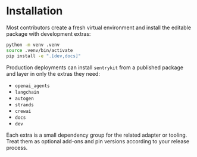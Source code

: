 # Installation

Most contributors create a fresh virtual environment and install the editable package with development extras:

```bash
python -m venv .venv
source .venv/bin/activate
pip install -e ".[dev,docs]"
```

Production deployments can install `sentrykit` from a published package and layer in only the extras they need:

- `openai_agents`
- `langchain`
- `autogen`
- `strands`
- `crewai`
- `docs`
- `dev`

Each extra is a small dependency group for the related adapter or tooling. Treat them as optional add-ons and pin versions according to your release process.
